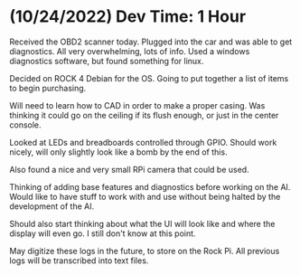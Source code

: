 # (10/24/2022) Dev Time: 1 Hour

Received the OBD2 scanner today. Plugged into the car and was able to get diagnostics. All very overwhelming, lots of info. Used a windows diagnostics software, but found something for linux.

Decided on ROCK 4 Debian for the OS. Going to put together a list of items to begin purchasing.

Will need to learn how to CAD in order to make a proper casing. Was thinking it could go on the ceiling if its flush enough, or just in the center console.

Looked at LEDs and breadboards controlled through GPIO. Should work nicely, will only slightly look like a bomb by the end of this.

Also found a nice and very small RPi camera that could be used.

Thinking of adding base features and diagnostics before working on the AI. Would like to have stuff to work with and use without being halted by the development of the AI.

Should also start thinking about what the UI will look like and where the display will even go. I still don't know at this point.

May digitize these logs in the future, to store on the Rock Pi. All previous logs will be transcribed into text files.
